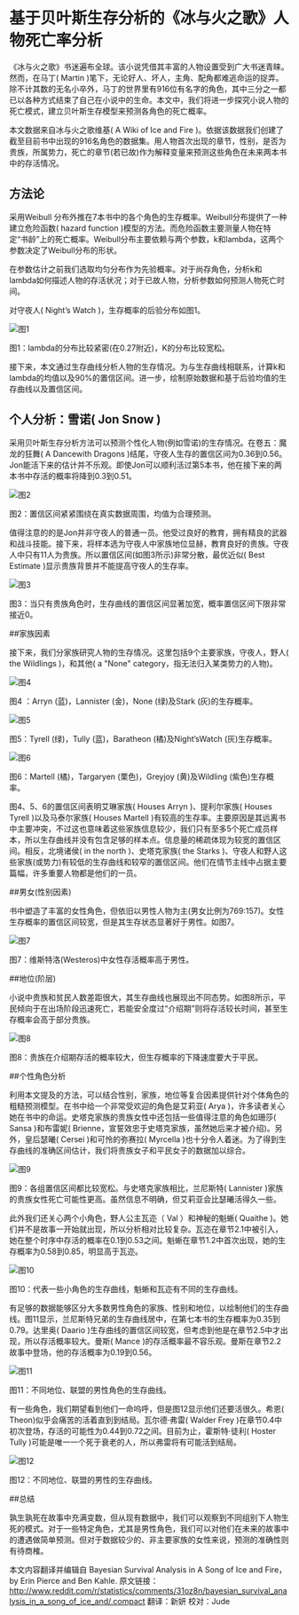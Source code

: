 # 基于贝叶斯生存分析的《冰与火之歌》人物死亡率分析

《冰与火之歌》书迷遍布全球。该小说凭借其丰富的人物设置受到广大书迷青睐。然而，在马丁( Martin )笔下，无论好人、坏人，主角、配角都难逃命运的捉弄。除不计其数的无名小卒外，马丁的世界里有916位有名字的角色，其中三分之一都已以各种方式结束了自己在小说中的生命。本文中，我们将进一步探究小说人物的死亡模式，建立贝叶斯生存模型来预测各角色的死亡概率。

本文数据来自冰与火之歌维基( A Wiki of Ice and Fire )。依据该数据我们创建了截至目前书中出现的916名角色的数据集。用人物首次出现的章节，性别，是否为贵族，所属势力，死亡的章节(若已故)作为解释变量来预测这些角色在未来两本书中的存活情况。

## 方法论

采用Weibull 分布外推在7本书中的各个角色的生存概率。Weibull分布提供了一种建立危险函数( hazard function )模型的方法。而危险函数主要测量人物在特定“书龄”上的死亡概率。Weibull分布主要依赖与两个参数，k和lambda，这两个参数决定了Weibull分布的形状。

在参数估计之前我们选取均匀分布作为先验概率。对于尚存角色，分析k和lambda如何描述人物的存活状况；对于已故人物，分析参数如何预测人物死亡时间。

对守夜人( Night’s Watch )，生存概率的后验分布如图1。

![图1](http://mmbiz.qpic.cn/mmbiz/ghbI8QDvgWuia8ictvkvfNDAickWOlyiaMQCiaX67aGnXYVNVEYsva46DfmJicB6boMJMPEsHSnMGuwwyEwmiaK6VgrpA/640?wxfmt=png&tp=webp&wxfrom=5)

图1：lambda的分布比较紧密(在0.27附近)，K的分布比较宽松。
   
接下来，本文通过生存曲线分析人物的生存情况。为与生存曲线相联系，计算k和lambda的均值以及90%的置信区间。进一步，绘制原始数据和基于后验均值的生存曲线以及置信区间。

## 个人分析：雪诺( Jon Snow )
采用贝叶斯生存分析方法可以预测个性化人物(例如雪诺)的生存情况。在卷五：魔龙的狂舞( A Dancewith Dragons )结尾，守夜人生存的置信区间为0.36到0.56。Jon能活下来的估计并不乐观。即使Jon可以顺利活过第5本书，他在接下来的两本书中存活的概率将降到0.3到0.51。

![图2](http://mmbiz.qpic.cn/mmbiz/ghbI8QDvgWuia8ictvkvfNDAickWOlyiaMQCwW2QwCTsKs1ztUAWN723AEyBNa6zp07EqiaXIoiae0QtWUicFzftOx7icA/640?wxfmt=png&tp=webp&wxfrom=5)

图2：置信区间紧紧围绕在真实数据周围，均值为合理预测。

值得注意的的是Jon并非守夜人的普通一员。他受过良好的教育，拥有精良的武器和战斗技能。接下来，将样本选为守夜人中家族地位显赫，教育良好的贵族。守夜人中只有11人为贵族。所以置信区间(如图3所示)非常分散，最优近似( Best Estimate )显示贵族背景并不能提高守夜人的生存率。

![图3](http://mmbiz.qpic.cn/mmbiz/ghbI8QDvgWuia8ictvkvfNDAickWOlyiaMQC1FpiauR4Z79fvl41kUT3muAgYyqqZC1ygHYia5jhboDto1ia6bNn3CvZw/640?wxfmt=png&tp=webp&wxfrom=5)

图3：当只有贵族角色时，生存曲线的置信区间显著加宽，概率置信区间下限非常接近0。

##家族因素

接下来，我们分家族研究人物的生存情况。这里包括9个主要家族，守夜人，野人( the Wildlings )，和其他( a "None" category，指无法归入某类势力的人物)。

![图4](http://mmbiz.qpic.cn/mmbiz/ghbI8QDvgWuia8ictvkvfNDAickWOlyiaMQCHmFYzLt0pI94jSopiabjyKC9G4qhfKxUA2bfcBM6X0ibO38JiaDO6bVPw/640?wxfmt=png&tp=webp&wxfrom=5)

图4 ：Arryn (蓝)，Lannister (金)，None (绿)及Stark (灰)的生存概率。

![图5](http://mmbiz.qpic.cn/mmbiz/ghbI8QDvgWuia8ictvkvfNDAickWOlyiaMQCbvhFfDMT052JoUuGjHR0UNhT6c2cMoKOyiavaQW2WIF8dCbcNrxDdMA/640?wxfmt=png&tp=webp&wxfrom=5)

图5：Tyrell (绿)，Tully (蓝)，Baratheon (橘)及Night’sWatch (灰)生存概率。

![图6](http://mmbiz.qpic.cn/mmbiz/ghbI8QDvgWuia8ictvkvfNDAickWOlyiaMQCiceCf0OukbNASP6I5wx8nnJYSScDrkpSLicF6uBAiaPC13GN1og8Xaribg/640?wxfmt=png&tp=webp&wxfrom=5)

图6：Martell (橘)，Targaryen (栗色)，Greyjoy (黄)及Wildling (紫色)生存概率。

图4、5、6的置信区间表明艾琳家族( Houses Arryn )、提利尔家族( Houses Tyrell )以及马泰尔家族( Houses Martell )有较高的生存率。主要原因是其远离书中主要冲突，不过这也意味着这些家族信息较少，我们只有至多5个死亡成员样本，所以生存曲线并没有包含足够的样本点。信息量的稀疏体现为较宽的置信区间。相反，北境诸侯( in the north )、史塔克家族( the Starks )、守夜人和野人这些家族(或势力)有较低的生存曲线和较窄的置信区间。他们在情节主线中占据主要篇幅，许多重要人物都是他们的一员。

##男女(性别因素)

书中塑造了丰富的女性角色，但依旧以男性人物为主(男女比例为769:157)。女性生存概率的置信区间较宽，但是其生存状态显著好于男性。如图7。

![图7](http://mmbiz.qpic.cn/mmbiz/ghbI8QDvgWuia8ictvkvfNDAickWOlyiaMQCiclFTXPnVq50FVdF4eR2iaC4TlnNe7ia0InCYZiay1zeqZHWHM8NVqjcFA/640?wxfmt=png&tp=webp&wxfrom=5)

图7：维斯特洛(Westeros)中女性存活概率高于男性。

##地位(阶层)

小说中贵族和贫民人数差距很大，其生存曲线也展现出不同态势。如图8所示，平民倾向于在出场阶段迅速死亡，若能安全度过“介绍期”则将存活较长时间，甚至生存概率会高于部分贵族。

![图8](http://mmbiz.qpic.cn/mmbiz/ghbI8QDvgWuia8ictvkvfNDAickWOlyiaMQCS4V1x8rMWXHw3XNibKkUJKXhHTmWib2uvtrk97xJUevbK66gEeBqFgyw/640?wxfmt=png&tp=webp&wxfrom=5)

图8：贵族在介绍期存活的概率较大，但生存概率的下降速度要大于平民。

##个性角色分析

利用本文提及的方法，可以结合性别，家族，地位等复合因素提供针对个体角色的粗糙预测模型。在书中给一个非常受欢迎的角色是艾莉亚( Arya )，许多读者关心她在书中的命运。史塔克家族的贵族女性中还包括一些值得注意的角色如珊莎( Sansa )和布雷妮( Brienne，宣誓效忠于史塔克家族，虽然她后来才被介绍)。另外，皇后瑟曦( Cersei )和可怜的弥赛拉( Myrcella )也十分令人着迷。为了得到生存曲线的准确区间估计，我们将贵族女子和平民女子的数据加以综合。

![图9](http://mmbiz.qpic.cn/mmbiz/ghbI8QDvgWuia8ictvkvfNDAickWOlyiaMQCTW40LekqcICeVex2D2uy9KWEMZHeX1ZgJywA1naMeLMpmLq5Xwbdjw/640?wxfmt=png&tp=webp&wxfrom=5)

图9：各组置信区间都比较宽松。与史塔克家族相比，兰尼斯特( Lannister )家族的贵族女性死亡可能性更高。虽然信息不明确，但艾莉亚会比瑟曦活得久一些。

此外我们还关心两个小角色，野人公主瓦迩（ Val ）和神秘的魁蜥( Quaithe )。她们并不是故事一开始就出现，所以分析相对比较复杂。瓦迩在章节2.1中被引入，她在整个时序中存活的概率在0.1到0.53之间。魁蜥在章节1.2中首次出现，她的生存概率为0.58到0.85，明显高于瓦迩。

![图10](http://mmbiz.qpic.cn/mmbiz/ghbI8QDvgWuia8ictvkvfNDAickWOlyiaMQCd0uDEAYmhjpS1DYynNWj1EKG3llJXxGV4Ric2GSWicubZcrAaDlTqic9w/640?wxfmt=png&tp=webp&wxfrom=5)

图10：代表一些小角色的生存曲线，魁蜥和瓦迩有不同的生存曲线。

有足够的数据能够区分大多数男性角色的家族、性别和地位，以绘制他们的生存曲线。图11显示，兰尼斯特兄弟的生存曲线居中，在第七本书的生存概率为0.35到0.79。达里奥( Daario )生存曲线的置信区间较宽，但考虑到他是在章节2.5中才出现，所以存活概率较大。曼斯( Mance )的存活概率最不容乐观。曼斯在章节2.2故事中登场，他的存活概率为0.19到0.56。

![图11](http://mmbiz.qpic.cn/mmbiz/ghbI8QDvgWuia8ictvkvfNDAickWOlyiaMQC7COxIWwWBQh7m9gVAk1AHYCxrebaE3qVWcVHFcVdcn1khGAaLvnFWQ/640?wxfmt=png&tp=webp&wxfrom=5)

图11：不同地位、联盟的男性角色的生存曲线。

有一些角色，我们期望看到他们一命呜呼，但是图12显示他们还要活很久。希恩( Theon)似乎会痛苦的活着直到到结局。瓦尔德·弗雷( Walder Frey )在章节0.4中初次登场，存活的可能性为0.44到0.72之间。目前为止，霍斯特·徒利( Hoster Tully )可能是唯一一个死于衰老的人，所以弗雷将有可能活到结局。

![图12](http://mmbiz.qpic.cn/mmbiz/ghbI8QDvgWuia8ictvkvfNDAickWOlyiaMQClYqDHHXWdPpKRicJ2e9cdHZ6NA17H9ywgibPb6sh1kbeiaXG2Piajg0Phw/640?wxfmt=png&tp=webp&wxfrom=5)

图12：不同地位、联盟的男性的生存曲线。

##总结

孰生孰死在故事中充满变数，但从现有数据中，我们可以观察到不同组别下人物生死的模式。对于一些特定角色，尤其是男性角色，我们可以对他们在未来的故事中的遭遇做简单预测。但对于数据较少的、非主要家族的女性来说，预测的准确性则有待商榷。


本文内容翻译并编辑自 Bayesian Survival Analysis in A Song of Ice and Fire，by Erin Pierce and Ben Kahle.
原文链接：http://www.reddit.com/r/statistics/comments/31oz8n/bayesian_survival_analysis_in_a_song_of_ice_and/.compact
翻译：新妍
校对：Jude
